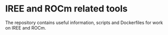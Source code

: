# IREE and ROCm related tools

The repository contains useful information, scripts and Dockerfiles for work on IREE and ROCm.